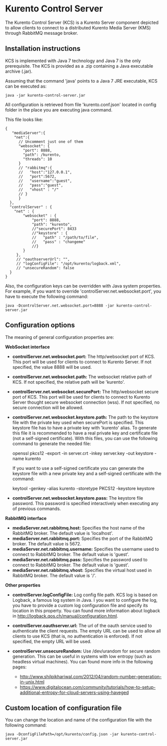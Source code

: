 Kurento Control Server
======================

The Kurento Control Server (KCS) is a Kurento Server component depicted to allow
clients to connect to a distributed Kurento Media Server (KMS) through RabbitMQ
message broker.

Installation instructions
-------------------------

KCS is implemented with Java 7 technology and Java 7 is the only
prerequisite. The KCS is provided as a .zip containing a Java executable archive
(.jar).

Assuming that the command 'java' points to a Java 7 JRE executable, KCS
can be executed as:

    java -jar kurento-control-server.jar

All configuration is retrieved from file 'kurento.conf.json' located in config
folder in the place you are executing java command.

This file looks like:

    {
       "mediaServer":{
        "net":{
          // Uncomment just one of them
          "websocket": {
            "port": 8888,
            "path": /kurento,
            "threads": 10
          }
          // "rabbitmq":{
          //   "host":"127.0.0.1",
          //   "port":5672,
          //   "username":"guest",
          //   "pass":"guest",
          //   "vhost" : "/"
          // }
          }
      },
      "controlServer" : {
        "net" : {
            "websocket" : {
                "port": 8888,
                "path": "kurento",
                //"securePort": 8433
                //"keystore" : {
                //   "path" : "/path/to/file",
                //   "pass" : "changeme"
                //}
            }
         },
         // "oauthserverUrl": "",
         // "logConfigFile": "/opt/kurento/logback.xml",
         // "unsecureRandom": false
      }
    }

Also, the configuration keys can be overridden with Java system properties. For
example, if you want to override 'controlServer.net.websocket.port', you have to execute
the following command:

    java -DcontrolServer.net.websocket.port=8888 -jar kurento-control-server.jar

Configuration options
----

The meaning of general configuration properties are:

**WebSocket interface**

* **controlServer.net.websocket.port:** The http/websocket port of KCS. This port
  will be used for clients to connect to Kurento Server. If not specified, the
  value 8888 will be used.
* **controlServer.net.websocket.path:** The websocket relative path of KCS. If not
  specified, the relative path will be 'kurento'.
* **controlServer.net.websocket.securePort:** The http/websocket secure port of KCS.
  This port will be used for clients to connect to Kurento Server thought secure
  websocket connection (wss). If not specified, no secure connection will be
  allowed.
* **controlServer.net.websocket.keystore.path:** The path to the keystore file
  with the private key used when securePort is specified. This keystore file has
  to have a private key with 'kurento' alias. To generate this file it is
  recommended to have a real private key and certificate file
  (not a self-signed certificate). With this files, you can use the following
  command to generate the needed file:

     openssl pkcs12 -export -in server.crt -inkey server.key -out keystore -name kurento

  If you want to use a self-signed certificate you can generate the keystore file
  with a new private key and a self-signed certificate with the command:

    keytool -genkey -alias kurento -storetype PKCS12 -keystore keystore

* **controlServer.net.websocket.keystore.pass:** The keystore file password. This password is
  specified interactively when executing any of previous commands.

**RabbitMQ interface**

* **mediaServer.net.rabbitmq.host:** Specifies the host name of the RabbitMQ broker.
  The default value is 'localhost'.
* **mediaServer.net.rabbitmq.port:** Specifies the port of the RabbitMQ broker.
  The default value is 5672.
* **mediaServer.net.rabbitmq.username:** Specifies the username used to connect to
  RabbitMQ broker. The default value is 'guest'.
* **mediaServer.net.rabbitmq.pass:** Specifies the password used to connect to
  RabbitMQ broker. The default value is 'guest'.
* **mediaServer.net.rabbitmq.vhost:** Specifies the virtual host used in RabbitMQ
  broker. The default value is '/'.

**Other properties**

* **controlServer.logConfigFile:** Log config file path. KCS log is based on
  Logback, a famous log system in Java. I you want to configure the log, you have
  to provide a custom log configuration file and specify its location in this
  property. You can found more information about logback in
  http://logback.qos.ch/manual/configuration.html.
* **controlServer.oauthserver.url:** The url of the oauth service used to
  authenticate the client requests. The empty URL can be used to allow all
  clients to use KCS (that is, no authentication is enforced). If not specified,
  the empty URL will be used.
* **controlServer.unsecureRandom:** Use /dev/urandom for secure random
  generation. This can be useful in systems with low entropy (such as headless
  virtual machines). You can found more info in the following pages:

  * http://www.shilpikhariwal.com/2012/04/random-number-generation-in-unix.html
  * https://www.digitalocean.com/community/tutorials/how-to-setup-additional-entropy-for-cloud-servers-using-haveged


Custom location of configuration file
------------------

You can change the location and name of the configuration file with the
following command:

    java -DconfigFilePath=/opt/kurento/config.json -jar kurento-control-server.jar